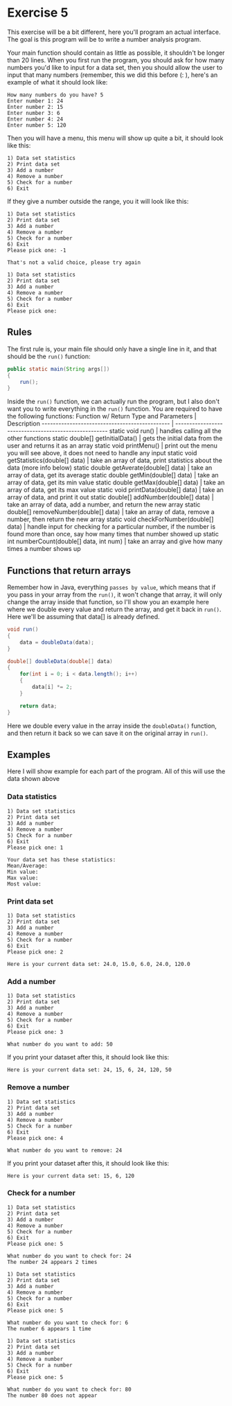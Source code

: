# Exercise 5
This exercise will be a bit different, here you'll program an actual interface. The goal is this program will be to write a number analysis program.

Your main function should contain as little as possible, it shouldn't be longer than 20 lines.
When you first run the program, you should ask for how many numbers you'd like to input for a data set, then you should allow the user to input that many numbers (remember, this we did this before (: ), here's an example of what it should look like:
```
How many numbers do you have? 5
Enter number 1: 24
Enter number 2: 15
Enter number 3: 6
Enter number 4: 24
Enter number 5: 120
```

Then you will have a menu, this menu will show up quite a bit, it should look like this:
```
1) Data set statistics
2) Print data set
3) Add a number
4) Remove a number
5) Check for a number
6) Exit
```

If they give a number outside the range, you it will look like this:
```
1) Data set statistics
2) Print data set
3) Add a number
4) Remove a number
5) Check for a number
6) Exit
Please pick one: -1

That's not a valid choice, please try again

1) Data set statistics
2) Print data set
3) Add a number
4) Remove a number
5) Check for a number
6) Exit
Please pick one: 
```

## Rules
The first rule is, your main file should only have a single line in it, and that should be the `run()` function:
```Java
public static main(String args[])
{
    run();
}
```

Inside the `run()` function, we can actually run the program, but I also don't want you to write everything in the `run()` function.
You are required to have the following functions:
Function w/ Return Type and Parameters         | Description
---------------------------------------------- | -----------------------------------------------------
static void run() 		                       | handles calling all the other functions
static double[] getInitialData()               | gets the initial data from the user and returns it as an array
static void printMenu()                        | print out the menu you will see above, it does not need to handle any input
static void getStatistics(double[] data)       | take an array of data, print statistics about the data (more info below)
static double getAverate(double[] data)        | take an array of data, get its average
static double getMin(double[] data)            | take an array of data, get its min value
static double getMax(double[] data)            | take an array of data, get its max value 
static void printData(double[] data)           | take an array of data, and print it out
static double[] addNumber(double[] data)       | take an array of data, add a number, and return the new array
static double[] removeNumber(double[] data)    | take an array of data, remove a number, then return the new array
static void checkForNumber(double[] data)      | handle input for checking for a particular number, if the number is found more than once, say how many times that number showed up
static int numberCount(double[] data, int num) | take an array and give how many times a number shows up

## Functions that return arrays
Remember how in Java, everything `passes by value`, which means that if you pass in your array from the `run()`, it won't change that array, it will only change the array inside that function, so I'll show you an example here where we double every value and return the array, and get it back in `run()`. Here we'll be assuming that data[] is already defined.
```Java
void run()
{
    data = doubleData(data);
}

double[] doubleData(double[] data)
{
    for(int i = 0; i < data.length(); i++)
    {
        data[i] *= 2;
    }

    return data;
}
```
Here we double every value in the array inside the `doubleData()` function, and then return it back so we can save it on the original array in `run()`.

## Examples
Here I will show example for each part of the program. All of this will use the data shown above

### Data statistics
```
1) Data set statistics
2) Print data set
3) Add a number
4) Remove a number
5) Check for a number
6) Exit
Please pick one: 1

Your data set has these statistics:
Mean/Average: 
Min value:
Max value:
Most value:
```

### Print data set
```
1) Data set statistics
2) Print data set
3) Add a number
4) Remove a number
5) Check for a number
6) Exit
Please pick one: 2

Here is your current data set: 24.0, 15.0, 6.0, 24.0, 120.0
```

### Add a number
```
1) Data set statistics
2) Print data set
3) Add a number
4) Remove a number
5) Check for a number
6) Exit
Please pick one: 3

What number do you want to add: 50
```

If you print your dataset after this, it should look like this:
```
Here is your current data set: 24, 15, 6, 24, 120, 50
```

### Remove a number
```
1) Data set statistics
2) Print data set
3) Add a number
4) Remove a number
5) Check for a number
6) Exit
Please pick one: 4

What number do you want to remove: 24
```

If you print your dataset after this, it should look like this:
```
Here is your current data set: 15, 6, 120
```

### Check for a number
```
1) Data set statistics
2) Print data set
3) Add a number
4) Remove a number
5) Check for a number
6) Exit
Please pick one: 5

What number do you want to check for: 24
The number 24 appears 2 times
```

```
1) Data set statistics
2) Print data set
3) Add a number
4) Remove a number
5) Check for a number
6) Exit
Please pick one: 5

What number do you want to check for: 6
The number 6 appears 1 time
```

```
1) Data set statistics
2) Print data set
3) Add a number
4) Remove a number
5) Check for a number
6) Exit
Please pick one: 5

What number do you want to check for: 80
The number 80 does not appear
```